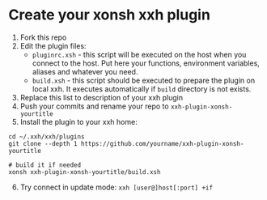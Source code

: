 # Create your xonsh xxh plugin
1. Fork this repo
2. Edit the plugin files:
    * `pluginrc.xsh` -  this script will be executed on the host when you connect to the host. Put here your functions, environment variables, aliases and whatever you need.
    * `build.xsh` - this script should be executed to prepare the plugin on local xxh. It executes automatically if `build` directory is not exists.
3. Replace this list to description of your xxh plugin
4. Push your commits and rename your repo to `xxh-plugin-xonsh-yourtitle`
5. Install the plugin to your xxh home:
```
cd ~/.xxh/xxh/plugins
git clone --depth 1 https://github.com/yourname/xxh-plugin-xonsh-yourtitle

# build it if needed
xonsh xxh-plugin-xonsh-yourtitle/build.xsh
```
6. Try connect in update mode: `xxh [user@]host[:port] +if`
